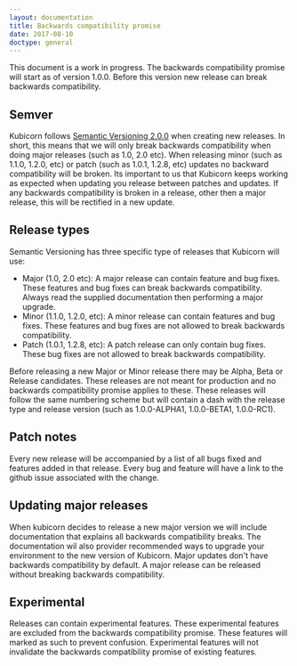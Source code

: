 ```yaml
---
layout: documentation
title: Backwards compatibility promise
date: 2017-08-10
doctype: general
---
```


This document is a work in progress. 
The backwards compatibility promise will start as of version 1.0.0.
Before this version new release can break backwards compatibility.

## Semver

Kubicorn follows [Semantic Versioning 2.0.0](http://semver.org/) when creating new releases. 
In short, this means that we will only break backwards compatibility when doing major releases (such as 1.0, 2.0 etc).
When releasing minor (such as 1.1.0, 1.2.0, etc) or patch (such as 1.0.1, 1.2.8, etc) updates no backward compatibility will be broken. 
Its important to us that Kubicorn keeps working as expected when updating you release between patches and updates. 
If any backwards compatibility is broken in a release, other then a major release, this will be rectified in a new update.

## Release types
Semantic Versioning has three specific type of releases that Kubicorn will use:
* Major (1.0, 2.0 etc): A major release can contain feature and bug fixes. 
These features and bug fixes can break backwards compatibility. 
Always read the supplied documentation then performing a major upgrade.  
* Minor (1.1.0, 1.2.0, etc): A minor release can contain features and bug fixes. 
These features and bug fixes are not allowed to break backwards compatibility.
* Patch (1.0.1, 1.2.8, etc): A patch release can only contain bug fixes. 
These bug fixes are not allowed to break backwards compatibility.


Before releasing a new Major or Minor release there may be Alpha, Beta or Release candidates.
These releases are not meant for production and no backwards compatibility promise applies to these.
These releases will follow the same numbering scheme but will contain a dash with the release type and release version (such as 1.0.0-ALPHA1, 1.0.0-BETA1, 1.0.0-RC1).  

## Patch notes

Every new release will be accompanied by a list of all bugs fixed and features added in that release. 
Every bug and feature will have a link to the github issue associated with the change. 

## Updating major releases

When kubicorn decides to release a new major version we will include documentation that explains all backwards compatibility breaks.
The documentation wil also provider recommended ways to upgrade your environment to the new version of Kubicorn. 
Major updates don't have backwards compatibility by default.
A major release can be released without breaking backwards compatibility.

## Experimental

Releases can contain experimental features. 
These experimental features are excluded from the backwards compatibility promise. 
These features will marked as such to prevent confusion. 
Experimental features will not invalidate the backwards compatibility promise of existing features.